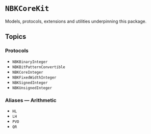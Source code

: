 # ``NBKCoreKit``

Models, protocols, extensions and utilities underpinning this package.

## Topics

### Protocols

- ``NBKBinaryInteger``
- ``NBKBitPatternConvertible``
- ``NBKCoreInteger``
- ``NBKFixedWidthInteger``
- ``NBKSignedInteger``
- ``NBKUnsignedInteger``

### Aliases — Arithmetic

- ``HL``
- ``LH``
- ``PVO``
- ``QR``
